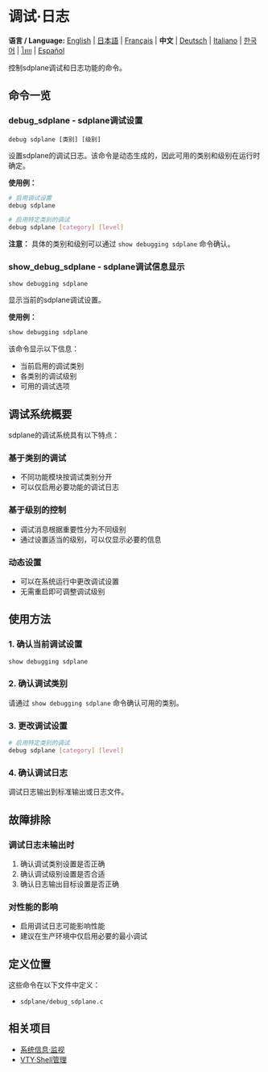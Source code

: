 # 调试·日志

**语言 / Language:** [English](../debug-logging.md) | [日本語](../ja/debug-logging.md) | [Français](../fr/debug-logging.md) | **中文** | [Deutsch](../de/debug-logging.md) | [Italiano](../it/debug-logging.md) | [한국어](../ko/debug-logging.md) | [ไทย](../th/debug-logging.md) | [Español](../es/debug-logging.md)

控制sdplane调试和日志功能的命令。

## 命令一览

### debug_sdplane - sdplane调试设置
```
debug sdplane [类别] [级别]
```

设置sdplane的调试日志。该命令是动态生成的，因此可用的类别和级别在运行时确定。

**使用例：**
```bash
# 启用调试设置
debug sdplane

# 启用特定类别的调试
debug sdplane [category] [level]
```

**注意：** 具体的类别和级别可以通过 `show debugging sdplane` 命令确认。

### show_debug_sdplane - sdplane调试信息显示
```
show debugging sdplane
```

显示当前的sdplane调试设置。

**使用例：**
```bash
show debugging sdplane
```

该命令显示以下信息：
- 当前启用的调试类别
- 各类别的调试级别
- 可用的调试选项

## 调试系统概要

sdplane的调试系统具有以下特点：

### 基于类别的调试
- 不同功能模块按调试类别分开
- 可以仅启用必要功能的调试日志

### 基于级别的控制
- 调试消息根据重要性分为不同级别
- 通过设置适当的级别，可以仅显示必要的信息

### 动态设置
- 可以在系统运行中更改调试设置
- 无需重启即可调整调试级别

## 使用方法

### 1. 确认当前调试设置
```bash
show debugging sdplane
```

### 2. 确认调试类别
请通过 `show debugging sdplane` 命令确认可用的类别。

### 3. 更改调试设置
```bash
# 启用特定类别的调试
debug sdplane [category] [level]
```

### 4. 确认调试日志
调试日志输出到标准输出或日志文件。

## 故障排除

### 调试日志未输出时
1. 确认调试类别设置是否正确
2. 确认调试级别设置是否合适
3. 确认日志输出目标设置是否正确

### 对性能的影响
- 启用调试日志可能影响性能
- 建议在生产环境中仅启用必要的最小调试

## 定义位置

这些命令在以下文件中定义：
- `sdplane/debug_sdplane.c`

## 相关项目

- [系统信息·监视](system-monitoring.md)
- [VTY·Shell管理](vty-shell.md)
